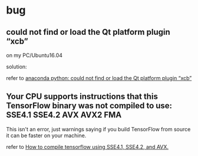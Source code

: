 # bug

## could not find or load the Qt platform plugin “xcb”

on my PC/Ubuntu16.04

solution:

refer to [anaconda python: could not find or load the Qt platform plugin “xcb”
](https://stackoverflow.com/questions/33051790/anaconda-python-could-not-find-or-load-the-qt-platform-plugin-xcb)


## Your CPU supports instructions that this TensorFlow binary was not compiled to use: SSE4.1 SSE4.2 AVX AVX2 FMA

This isn't an error, just warnings saying if you build TensorFlow from source it can be faster on your machine.

refer to [How to compile tensorflow using SSE4.1, SSE4.2, and AVX.](https://github.com/tensorflow/tensorflow/issues/8037)

